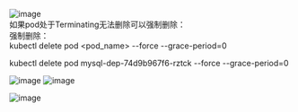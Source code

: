![image](https://github.com/user-attachments/assets/6b731fee-a13c-457b-bc52-cf70caef575b)  
如果pod处于Terminating无法删除可以强制删除：  
强制删除：  
kubectl delete pod <pod_name> --force --grace-period=0

kubectl delete pod mysql-dep-74d9b967f6-rztck --force --grace-period=0




![image](https://github.com/user-attachments/assets/83224734-3255-4bc1-b5cd-af5518d869e3)
![image](https://github.com/user-attachments/assets/b95198c5-2c60-4cc4-b614-bc783d88af2a)

![image](https://github.com/user-attachments/assets/2941f703-7156-4d0e-9f24-34bf6a1d6d62)



